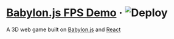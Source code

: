 # [Babylon.js FPS Demo](https://webgl.csarko.sh)  &middot; ![Deploy](https://github.com/csarkosh/babylonjs-fps-demo/workflows/Deploy/badge.svg?branch=master)

A 3D web game built on [Babylon.js](https://www.babylonjs.com/) and [React](https://reactjs.org/)
